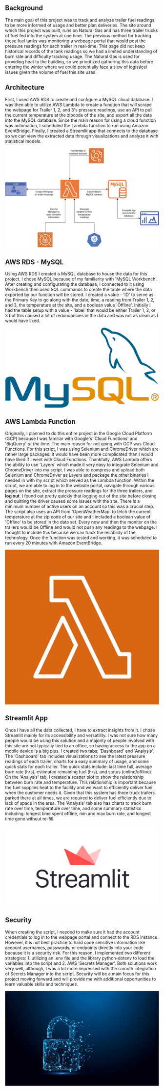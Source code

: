 ## Background
The main goal of this project was to track and analyze trailer fuel readings to be more informed of usage and better plan deliveries. The site around which this project was built, runs on Natural Gas and has three trailer trucks of fuel fed into the system at one time. The previous method for tracking these fuel tanks was monitoring a webpage portal that would post the pressure readings for each trailer in real-time. This page did not keep historical records of the tank readings so we had a limited understanding of burn rate and  difficulty tracking usage. The Natural Gas is used for providing heat to the building, so we prioritized gathering this data before entering the winter where we could potentially face a slew of logistical issues given the volume of fuel this site uses. 

## Architecture
First, I used AWS RDS to create and configure a MySQL cloud database. I was then able to utilize AWS Lambda to create a function that will scrape the webpage for Trailer 1, 2, and 3's pressure readings, use an API to pull the current temperature at the zipcode of the site, and export all the data into the MySQL database. Since the main reason for using a cloud function was automation, I scheduled the Lambda function to run using Amazon EventBridge. Finally, I created a Streamlit app that connects to the database so we can view the extracted data through visualizations and analyze it with statistical models. 

![Cloud Solution Architecture](assets/Cloud_Solution.jpg)

## AWS RDS - MySQL
Using AWS RDS I created a MySQL database to house the data for this project. I chose MySQL because of my familiarity with 'MySQL Workbench'. After creating and configurating the database, I connected to it using Workbench then used SQL commands to create the table where the data exported by our function will be stored. I created a value - 'ID' to serve as the Primary Key to go along with the date, time, a reading from Trailer 1, 2, and 3, the temperature at the site, and a boolean value 'Offline'. Initially I had the table setup with a value - 'label' that would be either Trailer 1, 2, or 3 but this caused a lot of redundancies in the data and was not as clean as I would have liked. 

![MySQL](/assets/mySQL.png)

## AWS Lambda Function
Originally, I planned to do this entire project in the Google Cloud Platform (GCP) because I was familiar with Google's 'Cloud Functions' and 'BigQuery' *at the time*. The main reason for not going with GCP was Cloud Functions. For this script, I was using Selenium and ChromeDriver which are rather large packages. It would have been more complicated than I would have liked if I went with Cloud Functions. Thankfully, AWS Lambda offers the ability to use 'Layers' which made it very easy to integrate Selenium and ChromeDriver into my script. I was able to compress and upload both Selenium and ChromeDriver as Layers and package the other binaries I needed in with my script which served as the Lambda function. Within the script, we are able to log in to the website portal, navigate through various pages on the site, extract the pressure readings for the three trailers, and **log out**. I found out pretty quickly that logging out of the site before closing and quitting the driver caused some issues with the site. There is a minimum number of active users on an account so this was a crucial step. The script also uses an API from 'OpenWeatherMap' to fetch the current temperature at the zip code of our site and I included a boolean value of 'Offline' to be stored in the data set. Every now and then the monitor on the trailers would be Offline and would not push any readings to the webpage. I thought to include this because we can track the reliability of the technology. Once the function was tested and working, it was scheduled to run every 20 minutes with Amazon EventBridge.

![Lambda](/assets/lambda.png)

## Streamlit App
Once I have all the data collected, I have to extract insights from it. I chose Streamlit mainly for its accessibility and versatility. I was not sure how many people would be using this solution and a majority of people involved with this site are not typically tied to an office, so having access to the app on a mobile device is a big plus. I created two tabs; 'Dashboard' and 'Analysis'. The 'Dashboard' tab includes visualizations to see the latest pressure readings of each trailer, charts for a easy summary of usage, and some quick stats for each trailer. The quick stats include: last time full, average burn rate (hrs), estimated remaining fuel (hrs), and status (online/offline). On the 'Analysis' tab, I created a scatter plot to show the relationship between burn rate and temperature. This relationship is important because the fuel supplies heat to the facility and we want to efficiently deliver fuel when the customer needs it. Given that this system has three truck trailers parked there at all times, we are required to deliver fuel efficiently due to lack of space in the area. The 'Analysis' tab also has charts to track burn rate over time, temperature over time, and some summary statistics including: longest time spent offline, min and max burn rate, and longest time gone without re-fill. 

![Streamlit](/assets/streamlit.jpeg)

## Security
When creating the script, I needed to make sure it had the account credentials to log in to the webpage portal and connect to the RDS instance. However, it is not best practice to hard code sensitive information like account usernames, passwords, or endpoints directly into your code because it is a security risk. For this reason, I implemented two different strategies: 1. utilizing an .env file and the library python-dotenv to load the variables into the script and 2. AWS 'Secrets Manager'. Both solutions work very well, although, I was a lot more impressed with the smooth integration of Secrets Manager into the script. Security will be a main focus for this project moving forward and will provide me with additional opportunities to learn valuable skills and techniques. 

![Security](/assets/security.jpeg)
